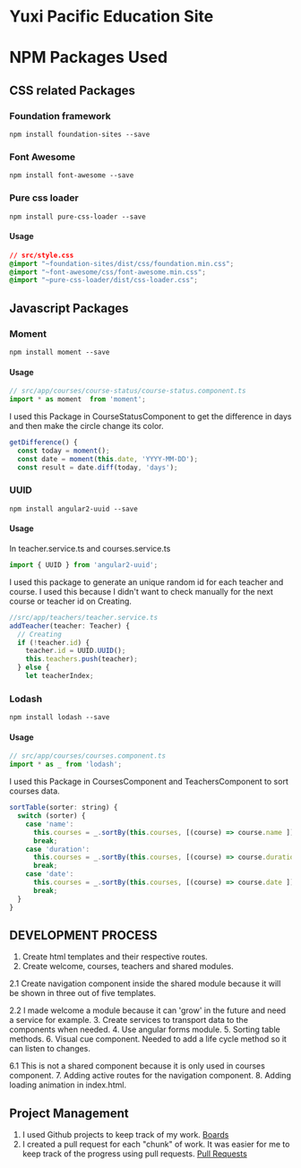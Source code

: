 Yuxi Pacific Education Site
===

# NPM Packages Used
## CSS related Packages
### Foundation framework
`npm install foundation-sites --save`

### Font Awesome
`npm install font-awesome --save`

### Pure css loader
`npm install pure-css-loader --save`

#### Usage
```css
// src/style.css
@import "~foundation-sites/dist/css/foundation.min.css";
@import "~font-awesome/css/font-awesome.min.css";
@import "~pure-css-loader/dist/css-loader.css";
```

## Javascript Packages

### Moment
`npm install moment --save`

#### Usage
```js
// src/app/courses/course-status/course-status.component.ts
import * as moment  from 'moment';
```

I used this Package in CourseStatusComponent to get the difference in days and then make the circle change its color.
```js
getDifference() {
  const today = moment();
  const date = moment(this.date, 'YYYY-MM-DD');
  const result = date.diff(today, 'days');
```
### UUID
`npm install angular2-uuid --save`
#### Usage
In teacher.service.ts and courses.service.ts
```js
import { UUID } from 'angular2-uuid';
```
I used this package to generate an unique random id for each teacher and course. I used this because I didn't want to check manually for the next course or teacher id on Creating.
```js
//src/app/teachers/teacher.service.ts
addTeacher(teacher: Teacher) {
  // Creating
  if (!teacher.id) {
    teacher.id = UUID.UUID();
    this.teachers.push(teacher);
  } else {
    let teacherIndex;
```

### Lodash
`npm install lodash --save`

#### Usage
```js
// src/app/courses/courses.component.ts
import * as _ from 'lodash';
```

I used this Package in CoursesComponent and TeachersComponent to sort courses data.

```js
sortTable(sorter: string) {
  switch (sorter) {
    case 'name':
      this.courses = _.sortBy(this.courses, [(course) => course.name ]);
      break;
    case 'duration':
      this.courses = _.sortBy(this.courses, [(course) => course.duration ]);
      break;
    case 'date':
      this.courses = _.sortBy(this.courses, [(course) => course.date ]);
      break;
  }
}
```


## DEVELOPMENT PROCESS

1. Create html templates and their respective routes.
2. Create welcome, courses, teachers and shared modules.

  2.1 Create navigation component inside the shared module because it will be shown in three out of five templates.

  2.2 I made welcome a module because it can 'grow' in the future and need a service for example.
3. Create services to transport data to the components when needed.
4. Use angular forms module.
5. Sorting table methods.
6. Visual cue component. Needed to add a life cycle method so it can listen to changes.

  6.1 This is not a shared component because it is only used in courses component.
7. Adding active routes for the navigation component.
8. Adding loading animation in index.html.

## Project Management
1. I used Github projects to keep track of my work. [Boards](https://github.com/angelitaooo/yuxi-project/projects)
2. I created a pull request for each "chunk" of work. It was easier for me to keep track of the progress using pull requests. [Pull Requests](https://github.com/angelitaooo/yuxi-project/pulls?utf8=%E2%9C%93&q=)
